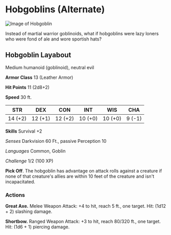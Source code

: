 # Hobgoblins (Alternate)

![Image of Hobgoblin](https://www.battlefieldbeers.co.uk/clear_cf/pub-media-catalog-product-h-o-hobgoblin_x520.png)

Instead of martial warrior goblinoids, what if hobgoblins were lazy loners who were fond of ale and wore sportish hats?

## Hobgoblin Layabout

Medium humanoid (goblinoid), neutral evil

**Armor Class** 13 (Leather Armor)

**Hit Points** 11 (2d8+2)

**Speed** 30 ft.

STR | DEX | CON | INT | WIS | CHA| 
------------ | ------------- | ------------- | ------------- | ------------- | -------------
14 (+2) | 12 (+1) | 12 (+2) | 10 (+0) | 10 (+0) | 9 (-1)

**Skills** Survival +2

*Senses* Darkvision 60 Ft., passive Perception 10

*Languages* Common, Goblin

*Challenge* 1/2 (100 XP)

**Pick Off**. The hobgoblin has advantage on attack rolls against a creature if none of that creature's allies are within 10 feet of the creature and isn't incapacitated.

### Actions

**Great Axe.** Melee Weapon Attack: +4 to hit, reach 5 ft., one target. Hit: (1d12 + 2) slashing damage.

**Shortbow.** Ranged Weapon Attack: +3 to hit, reach 80/320 ft., one target. Hit: (1d6 + 1) piercing damage.
